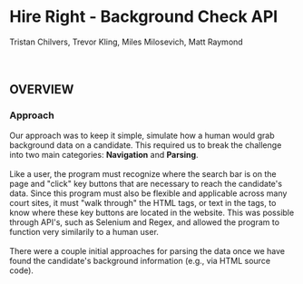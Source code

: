 # Hire Right - Background Check API
Tristan Chilvers, Trevor Kling, Miles Milosevich, Matt Raymond
<br/><br/><br/>

## OVERVIEW
### Approach
Our approach was to keep it simple, simulate how a human would grab background data on a candidate. This required us to break the challenge into two main categories: **Navigation** and **Parsing**. 
<br/><br/>
Like a user, the program must recognize where the search bar is on the page and "click" key buttons that are necessary to reach the candidate's data. Since this program must also be flexible and applicable across many court sites, it must "walk through" the HTML tags, or text in the tags, to know where these key buttons are located in the website. This was possible through API's, such as Selenium and Regex, and allowed the program to function very similarily to a human user.
<br/><br/>
There were a couple initial approaches for parsing the data once we have found the candidate's background information (e.g., via HTML source code).

